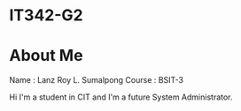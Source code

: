 # IT342-G2

# About Me
Name : Lanz Roy L. Sumalpong
Course : BSIT-3

Hi I'm a student in CIT and I'm a future System Administrator.